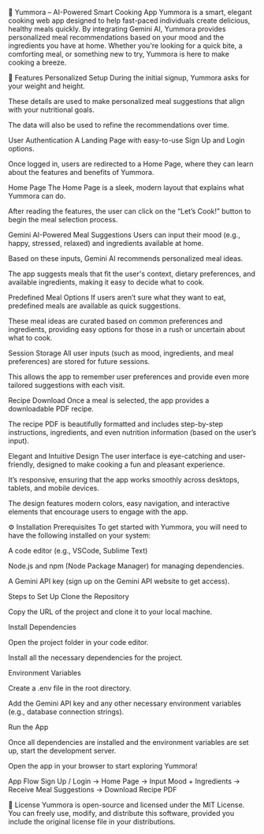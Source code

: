 🍳 Yummora – AI-Powered Smart Cooking App
Yummora is a smart, elegant cooking web app designed to help fast-paced individuals create delicious, healthy meals quickly. By integrating Gemini AI, Yummora provides personalized meal recommendations based on your mood and the ingredients you have at home. Whether you're looking for a quick bite, a comforting meal, or something new to try, Yummora is here to make cooking a breeze.

🚀 Features
Personalized Setup
During the initial signup, Yummora asks for your weight and height.

These details are used to make personalized meal suggestions that align with your nutritional goals.

The data will also be used to refine the recommendations over time.

User Authentication
A Landing Page with easy-to-use Sign Up and Login options.

Once logged in, users are redirected to a Home Page, where they can learn about the features and benefits of Yummora.

Home Page
The Home Page is a sleek, modern layout that explains what Yummora can do.

After reading the features, the user can click on the “Let’s Cook!” button to begin the meal selection process.

Gemini AI-Powered Meal Suggestions
Users can input their mood (e.g., happy, stressed, relaxed) and ingredients available at home.

Based on these inputs, Gemini AI recommends personalized meal ideas.

The app suggests meals that fit the user's context, dietary preferences, and available ingredients, making it easy to decide what to cook.

Predefined Meal Options
If users aren’t sure what they want to eat, predefined meals are available as quick suggestions.

These meal ideas are curated based on common preferences and ingredients, providing easy options for those in a rush or uncertain about what to cook.

Session Storage
All user inputs (such as mood, ingredients, and meal preferences) are stored for future sessions.

This allows the app to remember user preferences and provide even more tailored suggestions with each visit.

Recipe Download
Once a meal is selected, the app provides a downloadable PDF recipe.

The recipe PDF is beautifully formatted and includes step-by-step instructions, ingredients, and even nutrition information (based on the user’s input).

Elegant and Intuitive Design
The user interface is eye-catching and user-friendly, designed to make cooking a fun and pleasant experience.

It’s responsive, ensuring that the app works smoothly across desktops, tablets, and mobile devices.

The design features modern colors, easy navigation, and interactive elements that encourage users to engage with the app.

⚙️ Installation
Prerequisites
To get started with Yummora, you will need to have the following installed on your system:

A code editor (e.g., VSCode, Sublime Text)

Node.js and npm (Node Package Manager) for managing dependencies.

A Gemini API key (sign up on the Gemini API website to get access).

Steps to Set Up
Clone the Repository

Copy the URL of the project and clone it to your local machine.

Install Dependencies

Open the project folder in your code editor.

Install all the necessary dependencies for the project.

Environment Variables

Create a .env file in the root directory.

Add the Gemini API key and any other necessary environment variables (e.g., database connection strings).

Run the App

Once all dependencies are installed and the environment variables are set up, start the development server.

Open the app in your browser to start exploring Yummora!

App Flow
Sign Up / Login → Home Page → Input Mood + Ingredients → Receive Meal Suggestions → Download Recipe PDF

📜 License
Yummora is open-source and licensed under the MIT License. You can freely use, modify, and distribute this software, provided you include the original license file in your distributions.

